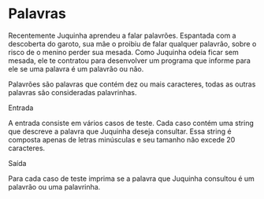 # Palavras

<p>
  Recentemente Juquinha aprendeu a falar palavrões. Espantada com a descoberta do garoto, sua mãe o proibiu de falar qualquer palavrão, sobre o risco de o menino perder sua mesada.
  Como Juquinha odeia ficar sem mesada, ele te contratou para desenvolver um programa que informe para ele se uma palavra é um palavrão ou não.

  Palavrões são palavras que contém dez ou mais caracteres, todas as outras palavras são consideradas palavrinhas.
  
 <p>Entrada</p> 
  A entrada consiste em vários casos de teste. Cada caso contém uma string que descreve a palavra que Juquinha deseja consultar. Essa string é composta apenas de letras minúsculas e seu      tamanho não excede 20 caracteres.
  
  <p>Saída</p> 
  Para cada caso de teste imprima se a palavra que Juquinha consultou é um palavrão ou uma palavrinha.
</p>
